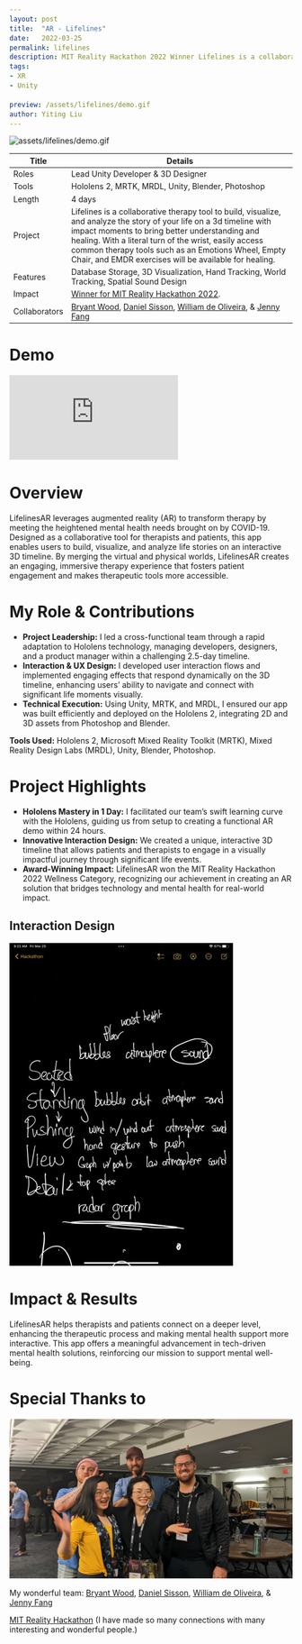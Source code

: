 ```yaml
---
layout: post
title:  "AR - Lifelines"
date:   2022-03-25
permalink: lifelines
description: MIT Reality Hackathon 2022 Winner Lifelines is a collaborative AR therapy tool to build, visualize, and analyze the story of your life. 
tags: 
- XR
- Unity

preview: /assets/lifelines/demo.gif
author: Yiting Liu 
---
```


![assets/lifelines/demo.gif](assets/lifelines/demo.gif)

<!-- **Lifelines is a collaborative therapy tool to build, visualize, and analyze the story of your life on a 3d timeline with impact moments to bring better understanding and healing. With a literal turn of the wrist, easily access common therapy tools such as an Emotions Wheel, Empty Chair, and EMDR exercises will be available for healing.**  -->

| Title                     | Details |
|---------------------------|-----------------------------------|
| Roles                     | Lead Unity Developer & 3D Designer |
| Tools                     | Hololens 2, MRTK, MRDL, Unity, Blender, Photoshop |                     
| Length                    | 4 days |
| Project                   | Lifelines is a collaborative therapy tool to build, visualize, and analyze the story of your life on a 3d timeline with impact moments to bring better understanding and healing. With a literal turn of the wrist, easily access common therapy tools such as an Emotions Wheel, Empty Chair, and EMDR exercises will be available for healing.|
| Features | Database Storage, 3D Visualization, Hand Tracking, World Tracking, Spatial Sound Design |
|Impact | [Winner for MIT Reality Hackathon 2022](https://devpost.com/software/lifelines).|
| Collaborators |[Bryant Wood](https://www.linkedin.com/in/bryantwood/), [Daniel Sisson](https://www.linkedin.com/in/danielsisson/), [William de Oliveira](https://www.linkedin.com/in/wdeoliveira/), & [Jenny Fang](https://www.linkedin.com/in/jenny-fang-396124aa/)|

# Demo
<div class="iframe-container">
<iframe class="responsive-iframe" src="https://player.vimeo.com/video/692623398" frameborder="0" allow="autoplay; fullscreen" allowfullscreen></iframe>
</div>


# Overview 
LifelinesAR leverages augmented reality (AR) to transform therapy by meeting the heightened mental health needs brought on by COVID-19. Designed as a collaborative tool for therapists and patients, this app enables users to build, visualize, and analyze life stories on an interactive 3D timeline. By merging the virtual and physical worlds, LifelinesAR creates an engaging, immersive therapy experience that fosters patient engagement and makes therapeutic tools more accessible.

# My Role & Contributions
- **Project Leadership:** I led a cross-functional team through a rapid adaptation to Hololens technology, managing developers, designers, and a product manager within a challenging 2.5-day timeline.
- **Interaction & UX Design:** I developed user interaction flows and implemented engaging effects that respond dynamically on the 3D timeline, enhancing users’ ability to navigate and connect with significant life moments visually.
- **Technical Execution:** Using Unity, MRTK, and MRDL, I ensured our app was built efficiently and deployed on the Hololens 2, integrating 2D and 3D assets from Photoshop and Blender.

**Tools Used:** Hololens 2, Microsoft Mixed Reality Toolkit (MRTK), Mixed Reality Design Labs (MRDL), Unity, Blender, Photoshop.


# Project Highlights

- **Hololens Mastery in 1 Day:** I facilitated our team’s swift learning curve with the Hololens, guiding us from setup to creating a functional AR demo within 24 hours.
- **Innovative Interaction Design:** We created a unique, interactive 3D timeline that allows patients and therapists to engage in a visually impactful journey through significant life events.
- **Award-Winning Impact:** LifelinesAR won the MIT Reality Hackathon 2022 Wellness Category, recognizing our achievement in creating an AR solution that bridges technology and mental health for real-world impact.

## Interaction Design 
<div class="img-container">
<img class="img-responsive" src="assets/lifelines/interaction.jpg">
</div>

# Impact & Results
LifelinesAR helps therapists and patients connect on a deeper level, enhancing the therapeutic process and making mental health support more interactive. This app offers a meaningful advancement in tech-driven mental health solutions, reinforcing our mission to support mental well-being.

# **Special Thanks to**

![assets/lifelines/grouppic.jpg](assets/lifelines/grouppic.jpg)

My wonderful team: [Bryant Wood](https://www.linkedin.com/in/bryantwood/), [Daniel Sisson](https://www.linkedin.com/in/danielsisson/), [William de Oliveira](https://www.linkedin.com/in/wdeoliveira/), & [Jenny Fang](https://www.linkedin.com/in/jenny-fang-396124aa/)

[MIT Reality Hackathon](https://www.mitrealityhack.com/) (I have made so many connections with many interesting and wonderful people.)